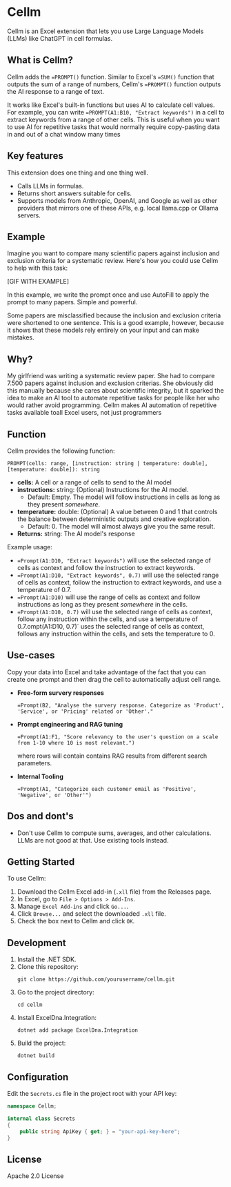 # Cellm
Cellm is an Excel extension that lets you use Large Language Models (LLMs) like ChatGPT in cell formulas.

## What is Cellm?

Cellm adds the `=PROMPT()` function. Similar to Excel's `=SUM()` function that outputs the sum of a range of numbers, Cellm's `=PROMPT()` function outputs the AI response to a range of text. 

It works like Excel's built-in functions but uses AI to calculate cell values. For example, you can write `=PROMPT(A1:B10, "Extract keywords")` in a cell to extract keywords from a range of other cells. This is useful when you want to use AI for repetitive tasks that would normally require copy-pasting data in and out of a chat window many times

## Key features
This extension does one thing and one thing well.

- Calls LLMs in formulas.
- Returns short answers suitable for cells.
- Supports models from Anthropic, OpenAI, and Google as well as other providers that mirrors one of these APIs, e.g. local llama.cpp or Ollama servers.

## Example
Imagine you want to compare many scientific papers against inclusion and exclusion criteria for a systematic review. Here's how you could use Cellm to help with this task:

[GIF WITH EXAMPLE]

In this example, we write the prompt once and use AutoFill to apply the prompt to many papers. Simple and powerful.

Some papers are misclassified because the inclusion and exclusion criteria were shortened to one sentence. This is a good example, however, because it shows that these models rely entirely on your input and can make mistakes.

## Why?
My girlfriend was writing a systematic review paper. She had to compare 7.500 papers against inclusion and exclusion criterias. She obviously did this manually because she cares about scientific integrity, but it sparked the idea to make an AI tool to automate repetitive tasks for people like her who would rather avoid programming. Cellm makes AI automation of repetitive tasks available toall Excel users, not just programmers


## Function
Cellm provides the following function:

```excel
PROMPT(cells: range, [instruction: string | temperature: double], [temperature: double]): string
```

- **cells:** A cell or a range of cells to send to the AI model
- **instructions:** string: (Optional) Instructions for the AI model.
  - Default: Empty. The model will follow instructions in cells as long as they present _somewhere_.
- **temperature:** double: (Optional) A value between 0 and 1 that controls the balance between deterministic outputs and creative exploration.
  - Default: 0. The model will almost always give you the same result.
- **Returns:** string: The AI model's response

Example usage:
- `=Prompt(A1:D10, "Extract keywords")` will use the selected range of cells as context and follow the instruction to extract keywords.
- `=Prompt(A1:D10, "Extract keywords", 0.7)` will use the selected range of cells as context, follow the instruction to extract keywords, and use a temperature of 0.7.
- `=Prompt(A1:D10)` will use the range of cells as context and follow instructions as long as they present _somewhere_ in the cells.
- `=Prompt(A1:D10, 0.7)` will use the selected range of cells as context, follow any instruction within the cells, and use a temperature of 0.7.ompt(A1:D10, 0.7)` uses the selected range of cells as context, follows any instruction within the cells, and sets the temperature to 0. 

## Use-cases
Copy your data into Excel and take advantage of the fact that you can create one prompt and then drag the cell to automatically adjust cell range.

- **Free-form survery responses**
    ```excel
    =Prompt(B2, "Analyse the survery response. Categorize as 'Product', 'Service', or 'Pricing' related or 'Other'."
    ```

- **Prompt engineering and RAG tuning**
    ```excel
    =Prompt(A1:F1, "Score relevancy to the user's question on a scale from 1-10 where 10 is most relevant.")
    ```
    where rows will contain contains RAG results from different search parameters.

- **Internal Tooling**
    ```excel
    =Prompt(A1, "Categorize each customer email as 'Positive', 'Negative', or 'Other'")
    ```

## Dos and dont's 
- Don't use Cellm to compute sums, averages, and other calculations. LLMs are not good at that. Use existing tools instead.

## Getting Started

To use Cellm:

1. Download the Cellm Excel add-in (`.xll` file) from the Releases page.
2. In Excel, go to `File > Options > Add-Ins`.
3. Manage `Excel Add-ins` and click `Go...`.
4. Click `Browse...` and select the downloaded `.xll` file.
5. Check the box next to Cellm and click `OK`.

## Development

1. Install the .NET SDK.
2. Clone this repository:
   ```
   git clone https://github.com/yourusername/cellm.git
   ```
3. Go to the project directory:
   ```
   cd cellm
   ```
4. Install ExcelDna.Integration:
   ```
   dotnet add package ExcelDna.Integration
   ```
5. Build the project:
   ```
   dotnet build
   ```

## Configuration

Edit the `Secrets.cs` file in the project root with your API key:

```csharp
namespace Cellm;

internal class Secrets
{
    public string ApiKey { get; } = "your-api-key-here";
}

```

## License

Apache 2.0 License
